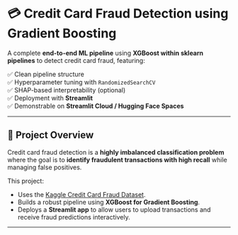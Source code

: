 # 💳 Credit Card Fraud Detection using Gradient Boosting

A complete **end-to-end ML pipeline** using **XGBoost within sklearn pipelines** to detect credit card fraud, featuring:

✅ Clean pipeline structure  
✅ Hyperparameter tuning with `RandomizedSearchCV`  
✅ SHAP-based interpretability (optional)  
✅ Deployment with **Streamlit**  
✅ Demonstrable on **Streamlit Cloud / Hugging Face Spaces**

---

## 📌 Project Overview

Credit card fraud detection is a **highly imbalanced classification problem** where the goal is to **identify fraudulent transactions with high recall** while managing false positives.

This project:
- Uses the [Kaggle Credit Card Fraud Dataset](https://www.kaggle.com/mlg-ulb/creditcardfraud).
- Builds a robust pipeline using **XGBoost for Gradient Boosting**.
- Deploys a **Streamlit app** to allow users to upload transactions and receive fraud predictions interactively.

---

